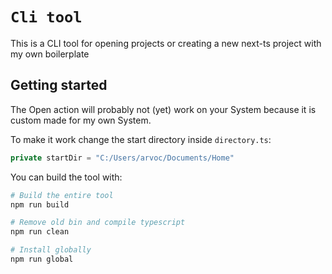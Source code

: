 # `Cli tool`

This is a CLI tool for opening projects or creating a new next-ts project with my own boilerplate

## Getting started

The Open action will probably not (yet) work on your System because it is custom made for my own System.

To make it work change the start directory inside `directory.ts`:

```ts
private startDir = "C:/Users/arvoc/Documents/Home"
```

You can build the tool with:

```sh
# Build the entire tool
npm run build

# Remove old bin and compile typescript
npm run clean

# Install globally
npm run global
```

